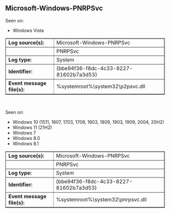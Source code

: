 ## Microsoft-Windows-PNRPSvc

Seen on:
* Windows Vista

<table border="1" class="docutils">
  <tbody>
    <tr>
      <td><b>Log source(s):</b></td>
      <td>Microsoft-Windows-PNRPSvc</td>
    </tr>
    <tr>
      <td>&nbsp;</td>
      <td>PNRPSvc</td>
    </tr>
    <tr>
      <td><b>Log type:</b></td>
      <td>System</td>
    </tr>
    <tr>
      <td><b>Identifier:</b></td>
      <td>{bbe94f36-f8dc-4c33-8227-81602b7a3d53}</td>
    </tr>
    <tr>
      <td><b>Event message file(s):</b></td>
      <td>%systemroot%\system32\p2psvc.dll</td>
    </tr>
  </tbody>
</table>

&nbsp;

Seen on:
* Windows 10 (1511, 1607, 1703, 1709, 1803, 1809, 1903, 1909, 2004, 20H2)
* Windows 11 (21H2)
* Windows 7
* Windows 8.0
* Windows 8.1

<table border="1" class="docutils">
  <tbody>
    <tr>
      <td><b>Log source(s):</b></td>
      <td>Microsoft-Windows-PNRPSvc</td>
    </tr>
    <tr>
      <td>&nbsp;</td>
      <td>PNRPSvc</td>
    </tr>
    <tr>
      <td><b>Log type:</b></td>
      <td>System</td>
    </tr>
    <tr>
      <td><b>Identifier:</b></td>
      <td>{bbe94f36-f8dc-4c33-8227-81602b7a3d53}</td>
    </tr>
    <tr>
      <td><b>Event message file(s):</b></td>
      <td>%systemroot%\system32\pnrpsvc.dll</td>
    </tr>
  </tbody>
</table>

&nbsp;

